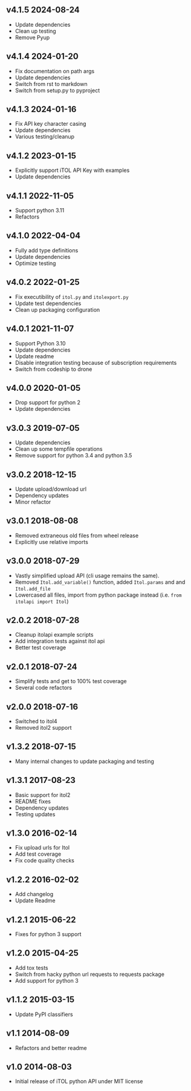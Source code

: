 v4.1.5 2024-08-24
-----------------

 - Update dependencies
 - Clean up testing
 - Remove Pyup


v4.1.4 2024-01-20
-----------------

 - Fix documentation on path args
 - Update dependencies
 - Switch from rst to markdown
 - Switch from setup.py to pyproject


v4.1.3 2024-01-16
-----------------

 - Fix API key character casing
 - Update dependencies
 - Various testing/cleanup


v4.1.2 2023-01-15
-----------------

 - Explicitly support iTOL API Key with examples
 - Update dependencies


v4.1.1 2022-11-05
-----------------

 - Support python 3.11
 - Refactors


v4.1.0 2022-04-04
-----------------

 - Fully add type definitions
 - Update dependencies
 - Optimize testing


v4.0.2 2022-01-25
-----------------

 - Fix executibility of `itol.py` and `itolexport.py`
 - Update test dependencies
 - Clean up packaging configuration


v4.0.1 2021-11-07
-----------------

 - Support Python 3.10
 - Update dependencies
 - Update readme
 - Disable integration testing because of subscription requirements
 - Switch from codeship to drone


v4.0.0 2020-01-05
-----------------

 - Drop support for python 2
 - Update dependencies


v3.0.3 2019-07-05
-----------------

 - Update dependencies
 - Clean up some tempfile operations
 - Remove support for python 3.4 and python 3.5


v3.0.2 2018-12-15
-----------------

 - Update upload/download url
 - Dependency updates
 - Minor refactor


v3.0.1 2018-08-08
-----------------

 - Removed extraneous old files from wheel release
 - Explicitly use relative imports

v3.0.0 2018-07-29
-----------------

 - Vastly simplified upload API (cli usage remains the same).
 - Removed `Itol.add_variable()` function, added `Itol.params` and and `Itol.add_file`
 - Lowercased all files, import from python package instead (i.e. `from itolapi import Itol`)

v2.0.2 2018-07-28
-----------------

 - Cleanup itolapi example scripts
 - Add integration tests against itol api
 - Better test coverage

v2.0.1 2018-07-24
-----------------

 - Simplify tests and get to 100% test coverage
 - Several code refactors

v2.0.0 2018-07-16
-----------------

 - Switched to itol4
 - Removed itol2 support

v1.3.2 2018-07-15
-----------------

 - Many internal changes to update packaging and testing

v1.3.1 2017-08-23
-----------------

- Basic support for itol2
- README fixes
- Dependency updates
- Testing updates

v1.3.0 2016-02-14
-----------------

- Fix upload urls for Itol
- Add test coverage
- Fix code quality checks

v1.2.2 2016-02-02
-----------------

- Add changelog
- Update Readme

v1.2.1 2015-06-22
-----------------

- Fixes for python 3 support

v1.2.0 2015-04-25
-----------------

- Add tox tests
- Switch from hacky python url requests to requests package
- Add support for python 3

v1.1.2 2015-03-15
-----------------

- Update PyPI classifiers

v1.1 2014-08-09
---------------

- Refactors and better readme

v1.0 2014-08-03
---------------

- Initial release of iTOL python API under MIT license
